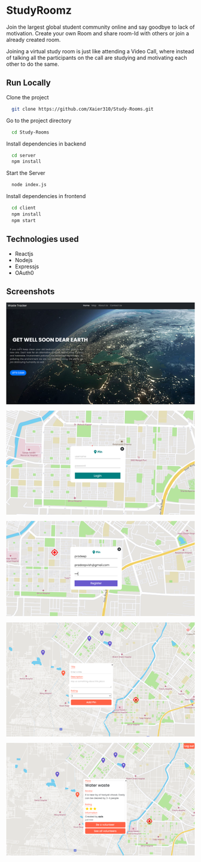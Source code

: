 # StudyRoomz

Join the largest global student community online and say goodbye to lack of motivation. Create your own Room and share room-Id with others or join a already created room.

Joining a virtual study room is just like attending a Video Call, where instead of talking all the participants on the call are studying and motivating each other to do the same.


## Run Locally

Clone the project

```bash
  git clone https://github.com/Xaier310/Study-Rooms.git
```

Go to the project directory

```bash
  cd Study-Rooms
```

Install dependencies in backend
```bash
  cd server
  npm install
```
Start the Server
```bash
  node index.js
```

Install dependencies in frontend

```bash
  cd client
  npm install
  npm start
```

## Technologies used
<ul>
  <li>Reactjs</li>
  <li>Nodejs</li>
  <li>Expressjs</li>
  <li>OAuth0</li>
</ul>


## Screenshots

![App Screenshot](https://raw.githubusercontent.com/Xaier310/NewsArea.github.io/main/public/Screenshot%202021-12-10%20030830.png)

![App Screenshot](https://raw.githubusercontent.com/Xaier310/NewsArea.github.io/main/public/Screenshot%202021-12-10%20031519.png)

![App Screenshot](https://raw.githubusercontent.com/Xaier310/NewsArea.github.io/main/public/Screenshot%202021-12-13%20051429.png)

![App Screenshot](https://raw.githubusercontent.com/Xaier310/NewsArea.github.io/main/public/Screenshot%202021-12-13%20051621.png)

![App Screenshot](https://raw.githubusercontent.com/Xaier310/NewsArea.github.io/main/public/Screenshot%202021-12-13%20051803.png)
